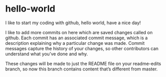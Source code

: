 # hello-world
I like to start my coding with github, hello world, have a nice day!

I like to add more commits on here which are saved changes called on github.
Each commit has an associated commit message, which is a description explaining why a particular change was made. Commit messages capture the history of your changes, so other contributors can understand what you’ve done and why.

These changes will be made to just the README file on your readme-edits branch, so now this branch contains content that’s different from master.

